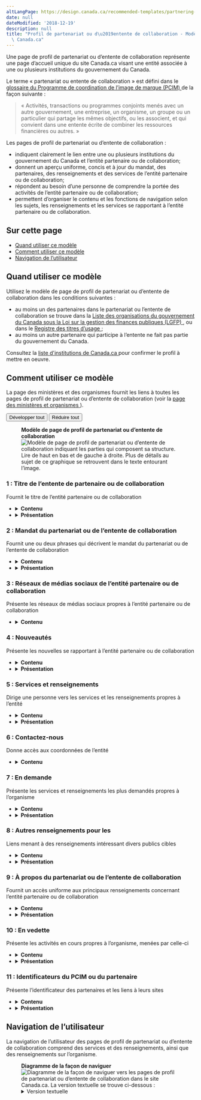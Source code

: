```yaml
---
altLangPage: https://design.canada.ca/recommended-templates/partnering-collaborative-arrangement-profile-pages.html
date: null
dateModified: '2018-12-19'
description: null
title: "Profil de partenariat ou d\u2019entente de collaboration - Modèle de\
  \ Canada.ca"
---
```



<div>
 
 <p>
  Une page de profil de partenariat ou d’entente de collaboration représente une page d’accueil unique du site Canada.ca visant une entité associée à une ou plusieurs institutions du gouvernement du Canada.
 </p>
 <p>
  Le terme « partenariat ou entente de collaboration » est défini dans le
  <a href="https://www.canada.ca/fr/secretariat-conseil-tresor/services/communications-gouvernementales/programme-federal-image-marque/glossaire.html">
   glossaire du Programme de coordination de l’image de marque (PCIM)
  </a>
  de la façon suivante :
 </p>
 <blockquote>
  <p>
   « Activités, transactions ou programmes conjoints menés avec un autre gouvernement, une entreprise, un organisme, un groupe ou un particulier qui partage les mêmes objectifs, ou les associent, et qui convient dans une entente écrite de combiner les ressources financières ou autres. »
  </p>
 </blockquote>
 <p>
  Les pages de profil de partenariat ou d’entente de collaboration :
 </p>
 <ul>
  <li>
   indiquent clairement le lien entre une ou plusieurs institutions du gouvernement du Canada et l’entité partenaire ou de collaboration;
  </li>
  <li>
   donnent un aperçu uniforme, concis et à jour du mandat, des partenaires, des renseignements et des services de l’entité partenaire ou de collaboration;
  </li>
  <li>
   répondent au besoin d’une personne de comprendre la portée des activités de l’entité partenaire ou de collaboration;
  </li>
  <li>
   permettent d’organiser le contenu et les fonctions de navigation selon les sujets, les renseignements et les services se rapportant à l’entité partenaire ou de collaboration.
  </li>
 </ul>
 <section>
  <h2>
   Sur cette page
  </h2>
  <ul>
   <li>
    <a href="#utilisation">
     Quand utiliser ce modèle
    </a>
   </li>
   <li>
    <a href="#specifications">
     Comment utiliser ce modèle
    </a>
   </li>
   <li>
    <a href="#navigation">
     Navigation de l’utilisateur
    </a>
   </li>
  </ul>
 </section>
 <section>
  <h2 id="utilisation">
   Quand utiliser ce modèle
  </h2>
  <p>
   Utilisez le modèle de page de profil de partenariat ou d’entente de collaboration dans les conditions suivantes :
  </p>
  <ul>
   <li>
    au moins un des partenaires dans le partenariat ou l’entente de collaboration se trouve dans la
    <a href="http://laws-lois.justice.gc.ca/fra/lois/f-11/">
     Liste des organisations du gouvernement du Canada sous la Loi sur la gestion des finances publiques (LGFP)
    </a>
    , ou dans le
    <a href="https://www.tbs-sct.gc.ca/hgw-cgf/oversight-surveillance/communications/fip-pcim/reg-fra.asp">
     Registre des titres d’usage
    </a>
    ;
   </li>
   <li>
    au moins un autre partenaire qui participe à l’entente ne fait pas partie du gouvernement du Canada.
   </li>
  </ul>
  <p>
   Consultez la
   <a href="https://www.canada.ca/fr/gouvernement/a-propos/systeme-conception/liste-institutions.html">
    liste d'institutions de Canada.ca
   </a>
   pour confirmer le profil à mettre en oeuvre.
  </p>
 </section>
 <section>
  <h2 id="specifications">
   Comment utiliser ce modèle
  </h2>
  <p>
   La page des ministères et des organismes fournit les liens à toutes les pages de profil de partenariat ou d’entente de collaboration (voir la
   <a href="../modeles-obligatoire/page-ministeres-organismes.html">
    page des ministères et organismes
   </a>
   ).
  </p>
  <div class="btn-group mrgn-bttm-sm">
   <button class="btn btn-default wb-toggle" data-toggle='{"selector": "details", "parent": "#template-elements", "type": "on"}' type="button">
    Développer tout
   </button>
   <button class="btn btn-default wb-toggle" data-toggle='{"selector": "details", "parent": "#template-elements", "type": "off"}' type="button">
    Réduire tout
   </button>
  </div>
  <div class="row">
   <div class="col-lg-6 pull-right">
    <figure class="mrgn-bttm-lg">
     <figcaption class="text-center">
      <b>
       Modèle de page de profil de partenariat ou d’entente de collaboration
      </b>
     </figcaption>
     <img alt="Modèle de page de profil de partenariat ou d’entente de collaboration indiquant les parties qui composent sa structure. Lire de haut en bas et de gauche à droite. Plus de détails au sujet de ce graphique se retrouvent dans le texte entourant l’image." class="full-width" src="https://www.canada.ca/content/dam/tbs-sct/images/government-communications/canada-content-style-guide/partnering-arrangement-profile-fra.jpg"/>
    </figure>
   </div>
   <div class="col-lg-6 pull-left">
    <section id="template-elements">
     <section>
      <h3>
       1 : Titre de l’entente de partenaire ou de collaboration
      </h3>
      <p>
       Fournit le titre de l’entité partenaire ou de collaboration
      </p>
      <ul class="list-unstyled">
       <li id="element1">
        <details class="mrgn-bttm-sm">
         <summary class="wb-toggle" data-toggle='{"print":"on"}'>
          <strong>
           Contenu
          </strong>
         </summary>
         <ul>
          <li>
           Le titre de l’entité partenaire ou de collaboration est utilisé.
          </li>
          <li>
           N’utilisez pas d’acronymes ou d’abréviations.
          </li>
         </ul>
        </details>
       </li>
       <li id="element2">
        <details class="mrgn-bttm-sm">
         <summary class="wb-toggle" data-toggle='{"print":"on"}'>
          <strong>
           Présentation
          </strong>
         </summary>
         <ul>
          <li>
           Le titre de l’entité partenaire ou de collaboration doit être une balise H1 unique.
          </li>
          <li>
           Il doit être le premier élément de la page.
          </li>
         </ul>
        </details>
       </li>
      </ul>
     </section>
     <section>
      <h3>
       2 : Mandat du partenariat ou de l’entente de collaboration
      </h3>
      <p>
       Fournit une ou deux phrases qui décrivent le mandat du partenariat ou de l’entente de collaboration
      </p>
      <ul class="list-unstyled">
       <li id="element3">
        <details class="mrgn-bttm-sm">
         <summary class="wb-toggle" data-toggle='{"print":"on"}'>
          <strong>
           Contenu
          </strong>
         </summary>
         <ul>
          <li>
           Elle donne un aperçu en langage clair de la façon dont le partenariat ou l’entente de collaboration assure des services au public.
          </li>
          <li>
           Le texte doit être court et concis.
          </li>
          <li>
           Le contenu est rédigé pour un niveau de scolarité secondaire (pointage de 100 et moins dans
           <a href="http://www.scolarius.com/">
            Scolarius
           </a>
           ).
          </li>
         </ul>
        </details>
       </li>
       <li id="element4">
        <details class="mrgn-bttm-sm">
         <summary class="wb-toggle" data-toggle='{"print":"on"}'>
          <strong>
           Présentation
          </strong>
         </summary>
         <ul>
          <li>
           Cette composante figure sous le titre de l’entité partenaire ou de collaboration.
          </li>
         </ul>
        </details>
       </li>
      </ul>
     </section>
     <section>
      <h3>
       3 : Réseaux de médias sociaux de l’entité partenaire ou de collaboration
      </h3>
      <p>
       Présente les réseaux de médias sociaux propres à l’entité partenaire ou de collaboration
      </p>
      <ul class="list-unstyled">
       <li id="element5">
        <details class="mrgn-bttm-sm">
         <summary class="wb-toggle" data-toggle='{"print":"on"}'>
          <strong>
           Contenu
          </strong>
         </summary>
         <ul>
          <li>
           Utilisez la configuration
           <a href="../configurations-conception-communes/bloc-medias-sociaux.html">
            Bloc des réseaux de médias sociaux (fenêtre « Suivez »)
           </a>
           .
          </li>
         </ul>
        </details>
       </li>
      </ul>
     </section>
     <section>
      <h3>
       4 : Nouveautés
      </h3>
      <p>
       Présente les nouvelles se rapportant à l’entité partenaire ou de collaboration
      </p>
      <ul class="list-unstyled">
       <li id="element7">
        <details class="mrgn-bttm-sm">
         <summary class="wb-toggle" data-toggle='{"print":"on"}'>
          <strong>
           Contenu
          </strong>
         </summary>
         <ul>
          <li>
           Utilisez la configuration
           <a href="../configurations-conception-communes/nouveautes.html">
            Nouveautés
           </a>
           .
          </li>
         </ul>
        </details>
       </li>
       <li id="element8">
        <details class="mrgn-bttm-sm">
         <summary class="wb-toggle" data-toggle='{"print":"on"}'>
          <strong>
           Présentation
          </strong>
         </summary>
         <ul>
          <li>
           Cette composante figure sous la section des réseaux de médias sociaux de l’entité partenaire ou de collaboration.
          </li>
          <li>
           L’étiquette de l’en-tête est « Nouveautés ».
          </li>
         </ul>
        </details>
       </li>
      </ul>
     </section>
     <section>
      <h3>
       5 : Services et renseignements
      </h3>
      <p>
       Dirige une personne vers les services et les renseignements propres à l’entité
      </p>
      <ul class="list-unstyled">
       <li id="element9">
        <details class="mrgn-bttm-sm">
         <summary class="wb-toggle" data-toggle='{"print":"on"}'>
          <strong>
           Contenu
          </strong>
         </summary>
         <ul>
          <li>
           Utilisez la configuration
           <a href="../configurations-conception-communes/services-renseignements.html">
            Services et renseignements
           </a>
           .
          </li>
         </ul>
        </details>
       </li>
       <li id="element10">
        <details class="mrgn-bttm-sm">
         <summary class="wb-toggle" data-toggle='{"print":"on"}'>
          <strong>
           Présentation
          </strong>
         </summary>
         <ul>
          <li>
           Cette composante figure sous le bloc Nouveautés et à gauche de la section « En demande ».
          </li>
          <li>
           L’étiquette de l’en-tête est « Services et renseignements ».
          </li>
         </ul>
        </details>
       </li>
      </ul>
     </section>
     <section>
      <h3>
       6 : Contactez-nous
      </h3>
      <p>
       Donne accès aux coordonnées de l’entité
      </p>
      <ul class="list-unstyled">
       <li id="element11">
        <details class="mrgn-bttm-sm">
         <summary class="wb-toggle" data-toggle='{"print":"on"}'>
          <strong>
           Contenu
          </strong>
         </summary>
         <ul>
          <li>
           Allez à
           <a href="../configurations-conception-communes/coordonnees.html">
            Coordonnées
           </a>
           . Utilisez, selon le cas, le modèle d’adresse ou le modèle de lien.
          </li>
         </ul>
        </details>
       </li>
      </ul>
     </section>
     <section>
      <h3>
       7 : En demande
      </h3>
      <p>
       Présente les services et renseignements les plus demandés propres à l’organisme
      </p>
      <ul class="list-unstyled">
       <li id="element12">
        <details class="mrgn-bttm-sm">
         <summary class="wb-toggle" data-toggle='{"print":"on"}'>
          <strong>
           Contenu
          </strong>
         </summary>
         <ul>
          <li>
           Cette composante est obligatoire afin fournir des raccourcis vers les tâches les plus importantes du partenariat ou de l ’entente. Cependant, elle ne devrait pas être utilisée si toutes les tâches principales du partenariat ou de l ’entente sont déjà incluses en tant que liens directs sous « Services et renseignements ».
          </li>
          <li>
           Utilisez la configuration
           <a href="../configurations-conception-communes/en-demande.html">
            En demande
           </a>
           .
          </li>
         </ul>
        </details>
       </li>
       <li id="element13">
        <details class="mrgn-bttm-sm">
         <summary class="wb-toggle" data-toggle='{"print":"on"}'>
          <strong>
           Présentation
          </strong>
         </summary>
         <ul>
          <li>
           Cette composante se trouve à droite de « Services et renseignements » et sous la section « Contactez-nous ».
          </li>
          <li>
           L’étiquette de l’en-tête est « En demande».
          </li>
         </ul>
        </details>
       </li>
      </ul>
     </section>
     <section>
      <h3>
       8 : Autres renseignements pour les
      </h3>
      <p>
       Liens menant à des renseignements intéressant divers publics cibles
      </p>
      <ul class="list-unstyled">
       <li id="element14">
        <details class="mrgn-bttm-sm">
         <summary class="wb-toggle" data-toggle='{"print":"on"}'>
          <strong>
           Contenu
          </strong>
         </summary>
         <ul>
          <li>
           Utilisez la configuration
           <a href="../configurations-conception-communes/autres-renseignements.html">
            Autres renseignements pour les
           </a>
           .
          </li>
         </ul>
        </details>
       </li>
       <li id="element15">
        <details class="mrgn-bttm-sm">
         <summary class="wb-toggle" data-toggle='{"print":"on"}'>
          <strong>
           Présentation
          </strong>
         </summary>
         <ul>
          <li>
           Cette composante figure sous la section « En demande ».
          </li>
          <li>
           L’étiquette de l’en-tête est « Autres renseignements pour les ».
          </li>
         </ul>
        </details>
       </li>
      </ul>
     </section>
     <section>
      <h3>
       9 : À propos du partenariat ou de l’entente de collaboration
      </h3>
      <p>
       Fournit un accès uniforme aux principaux renseignements concernant l’entité partenaire ou de collaboration
      </p>
      <ul class="list-unstyled">
       <li id="element16">
        <details class="mrgn-bttm-sm">
         <summary class="wb-toggle" data-toggle='{"print":"on"}'>
          <strong>
           Contenu
          </strong>
         </summary>
         <ul>
          <li>
           Elle consiste en une série de liens au contenu propre à l’entité qui n’est pas présenté ailleurs sur la page.
          </li>
          <li>
           Les en-têtes doivent être étiquetés et ordonnés de la façon suivante :
           <dl class="dl-horizontal">
            <dt>
             <strong>
              Mandat
             </strong>
            </dt>
            <dd>
             <ul>
              <li>
               Cet élément est facultatif.
              </li>
              <li>
               Il mène à une page présentant le mandat, la vision et les objectifs de l’entité partenaire ou de collaboration.
              </li>
             </ul>
            </dd>
            <dt>
             <strong>
              Liste des partenaires
             </strong>
            </dt>
            <dd>
             <ul>
              <li>
               Cet élément est obligatoire.
              </li>
              <li>
               Il mène à une page présentant les partenaires de l’entité partenaire ou de collaboration (organismes fédéraux, provinciaux, territoriaux, internationaux ou non gouvernementaux).
              </li>
             </ul>
            </dd>
            <dt>
             <strong>
              Structure organisationnelle
             </strong>
            </dt>
            <dd>
             <ul>
              <li>
               Cet élément est facultatif.
              </li>
              <li>
               Il mène à une page présentant l’organigramme ou la structure organisationnelle de l’entité partenaire ou de collaboration.
              </li>
             </ul>
            </dd>
           </dl>
          </li>
         </ul>
        </details>
       </li>
       <li id="element17">
        <details class="mrgn-bttm-sm">
         <summary class="wb-toggle" data-toggle='{"print":"on"}'>
          <strong>
           Présentation
          </strong>
         </summary>
         <ul>
          <li>
           L’étiquette de l’en-tête est « À propos de [titre du partenariat ou de l’entente de collaboration] ».
          </li>
         </ul>
        </details>
       </li>
      </ul>
     </section>
     <section>
      <h3>
       10 : En vedette
      </h3>
      <p>
       Présente les activités en cours propres à l’organisme, menées par celle-ci
      </p>
      <ul class="list-unstyled">
       <li id="element18">
        <details class="mrgn-bttm-sm">
         <summary class="wb-toggle" data-toggle='{"print":"on"}'>
          <strong>
           Contenu
          </strong>
         </summary>
         <ul>
          <li>
           Utilisez la configuration
           <a href="../configurations-conception-communes/vignettes-promotionnelles.html">
            Promotions contextuelles
           </a>
           .
          </li>
         </ul>
        </details>
       </li>
       <li id="element19">
        <details class="mrgn-bttm-sm">
         <summary class="wb-toggle" data-toggle='{"print":"on"}'>
          <strong>
           Présentation
          </strong>
         </summary>
         <ul>
          <li>
           L’étiquette de l’en-tête est « En vedette ».
          </li>
         </ul>
        </details>
       </li>
      </ul>
     </section>
     <section>
      <h3>
       11 : Identificateurs du PCIM ou du partenaire
      </h3>
      <p>
       Présente l’identificateur des partenaires et les liens à leurs sites
      </p>
      <ul class="list-unstyled">
       <li id="element20">
        <details class="mrgn-bttm-sm">
         <summary class="wb-toggle" data-toggle='{"print":"on"}'>
          <strong>
           Contenu
          </strong>
         </summary>
         <ul>
          <li>
           Cette composante fournit une représentation visuelle des partenaires du partenariat ou de l’entente de collaboration.
          </li>
         </ul>
        </details>
       </li>
       <li id="element21">
        <details class="mrgn-bttm-sm">
         <summary class="wb-toggle" data-toggle='{"print":"on"}'>
          <strong>
           Présentation
          </strong>
         </summary>
         <ul>
          <li>
           Cette composante apparaît au bas de la page.
          </li>
          <li>
           Elle figure sous la section « En vedette ».
          </li>
          <li>
           Les images sont assorties d’hyperliens.
          </li>
          <li>
           Un lien textuel figurant sous l’image mène à la page d’accueil de l’organisme.
          </li>
         </ul>
        </details>
       </li>
      </ul>
     </section>
    </section>
   </div>
  </div>
 </section>
 <section>
  <h2 id="navigation">
   Navigation de l’utilisateur
  </h2>
  <p>
   La navigation de l’utilisateur des pages de profil de partenariat ou d’entente de collaboration comprend des services et des renseignements, ainsi que des renseignements sur l’organisme.
  </p>
  <figure class="mrgn-bttm-lg">
   <figcaption class="text-center">
    <b>
     Diagramme de la façon de naviguer
    </b>
   </figcaption>
   <img alt="Diagramme de la façon de naviguer vers les pages de profil de partenariat ou d’entente de collaboration dans le site Canada.ca. La version textuelle se trouve ci-dessous :" class="img-responsive center-block" src="https://www.canada.ca/content/dam/tbs-sct/images/government-communications/canada-content-style-guide/partnership-collaboration-profile-pages-ia-fra.png"/>
   <details>
    <summary class="wb-toggle" data-toggle='{"print":"on"}'>
     Version textuelle
    </summary>
    <p>
     On peut accéder aux pages de profil de partenariat ou d’entente de collaboration à partir de la page Ministères et organismes et des pages de sujets du site Canada.ca.
    </p>
   </details>
  </figure>
 </section>
</div>


